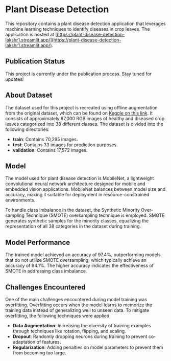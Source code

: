 # Plant Disease Detection

This repository contains a plant disease detection application that leverages machine learning techniques to identify diseases in crop leaves. The application is hosted at [https://plant-disease-detection-lakshr1.streamlit.app/](https://plant-disease-detection-lakshr1.streamlit.app/).

## Publication Status

This project is currently under the publication process. Stay tuned for updates!

## About Dataset

The dataset used for this project is recreated using offline augmentation from the original dataset, which can be found on [Keggle on this link]([https://github.com/username/original-dataset](https://www.kaggle.com/datasets/vipoooool/new-plant-diseases-dataset)). It consists of approximately 87,000 RGB images of healthy and diseased crop leaves categorized into 38 different classes. The dataset is divided into the following directories:

- **train**: Contains 70,295 images.
- **test**: Contains 33 images for prediction purposes.
- **validation**: Contains 17,572 images.

## Model

The model used for plant disease detection is MobileNet, a lightweight convolutional neural network architecture designed for mobile and embedded vision applications. MobileNet balances between model size and accuracy, making it suitable for deployment in resource-constrained environments.

To handle class imbalance in the dataset, the Synthetic Minority Over-sampling Technique (SMOTE) oversampling technique is employed. SMOTE generates synthetic samples for the minority classes, equalizing the representation of all 38 categories in the dataset during training.

## Model Performance

The trained model achieved an accuracy of 97.4%, outperforming models that do not utilize SMOTE oversampling, which typically achieve an accuracy of 94.1%. The higher accuracy indicates the effectiveness of SMOTE in addressing class imbalance.

## Challenges Encountered

One of the main challenges encountered during model training was overfitting. Overfitting occurs when the model learns to memorize the training data instead of generalizing well to unseen data. To mitigate overfitting, the following techniques were applied:

- **Data Augmentation**: Increasing the diversity of training examples through techniques like rotation, flipping, and scaling.
- **Dropout**: Randomly dropping neurons during training to prevent co-adaptation of features.
- **Regularization**: Adding penalties on model parameters to prevent them from becoming too large.



